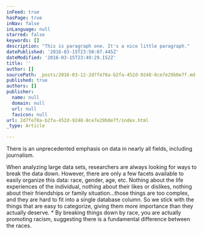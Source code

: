```yaml
---
inFeed: true
hasPage: true
inNav: false
inLanguage: null
starred: false
keywords: []
description: "This is paragraph one. It's a nice little paragraph."
datePublished: '2016-03-15T23:50:07.445Z'
dateModified: '2016-03-15T23:49:29.152Z'
title: ''
author: []
sourcePath: _posts/2016-03-12-2d7fe78a-b2fa-452d-9248-8ce7e29b0e7f.md
published: true
authors: []
publisher:
  name: null
  domain: null
  url: null
  favicon: null
url: 2d7fe78a-b2fa-452d-9248-8ce7e29b0e7f/index.html
_type: Article

---
```

There is an unprecedented emphasis on data in nearly all fields, including journalism.

When analyzing large data sets, researchers are always looking for ways to break the data down. However, there are only a few facets available to easily organize this data: race, gender, age, etc. Nothing about the life experiences of the individual, nothing about their likes or dislikes, nothing about their friendships or family situation...those things are too complex, and they are hard to fit into a single database column. So we stick with the things that are easy to categorize, giving them more importance than they actually deserve.
\* By breaking things down by race, you are actually promoting racism, suggesting there is a fundamental difference between the races.
